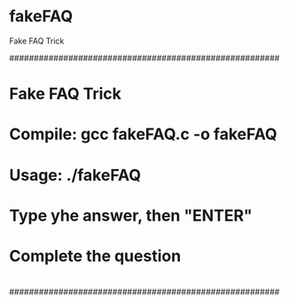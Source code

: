 fakeFAQ
=======

Fake FAQ Trick

#######################################################
# Fake FAQ Trick
#
# Compile: gcc fakeFAQ.c -o fakeFAQ
# Usage: ./fakeFAQ
#              Type yhe answer, then "ENTER"
#             Complete the question
#
#######################################################
